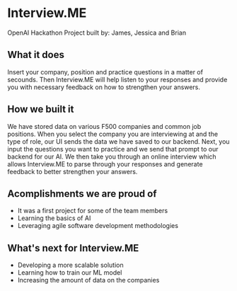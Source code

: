 # Interview.ME

OpenAI Hackathon Project built by: James, Jessica and Brian

## What it does
Insert your company, position and practice questions in a matter of secounds. Then Interview.ME will help listen to your responses and provide you with necessary feedback on how to strengthen your answers.

## How we built it
We have stored data on various F500 companies and common job positions. When you select the company you are interviewing at and the type of role, our UI sends the data we have saved to our backend. Next, you input the questions you want to practice and we send that prompt to our backend for our AI. We then take you through an online interview which allows Interview.ME to parse through your responses and generate feedback to better strengthen your answers.

## Acomplishments we are proud of
- It was a first project for some of the team members
- Learning the basics of AI
- Leveraging agile software development methodologies

## What's next for Interview.ME
- Developing a more scalable solution
- Learning how to train our ML model
- Increasing the amount of data on the companies
